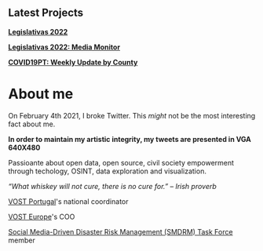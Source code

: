 ## Latest Projects

[**Legislativas 2022**](https://bit.ly/Legislativas2022)

[**Legislativas 2022: Media Monitor**](https://jorgemiguelgomes.github.io/LEG2022_MediaMonitor/)

[**COVID19PT: Weekly Update by County**](https://bit.ly/COVID19PTDATA)


# About me

On February 4th 2021, I broke Twitter. This *might* not be the most interesting fact about me. 

**In order to maintain my artistic integrity, my tweets are presented in VGA 640X480** 

Passioante about open data, open source, civil society empowerment through techology, OSINT, data exploration and visualization. 

*“What whiskey will not cure, there is no cure for.” – Irish proverb*


[VOST Portugal](https://twitter.com/vostpt)'s national coordinator

[VOST Europe](https://vosteurope.org)'s COO

[Social Media-Driven Disaster Risk Management (SMDRM) Task Force](https://publications.jrc.ec.europa.eu/repository/handle/JRC124963)  member





